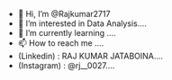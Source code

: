 - 👋 Hi, I’m @Rajkumar2717
- 👀 I’m interested in Data Analysis....
- 🌱 I’m currently learning ....
- 📫 How to reach me ....
- (Linkedin)  : RAJ KUMAR JATABOINA....
- (Instagram) : @rj__0027....



<!---
Rajkumar2717/Rajkumar2717 is a ✨ special ✨ repository because its `README.md` (this file) appears on your GitHub profile.
You can click the Preview link to take a look at your changes.
--->
